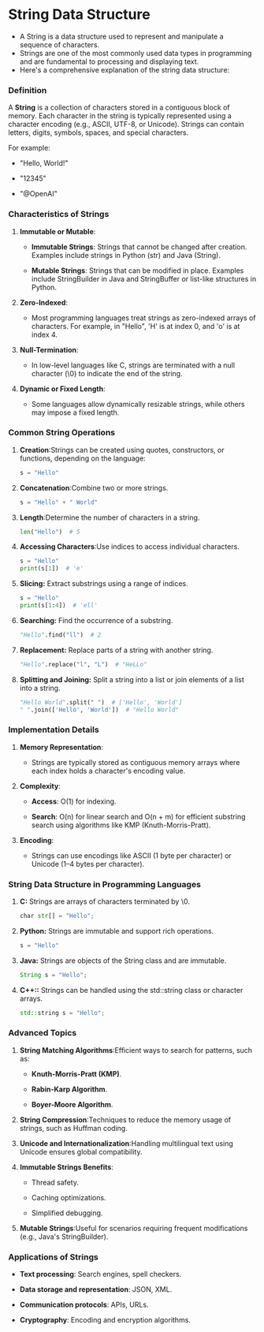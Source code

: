 # String Data Structure

- A String is a data structure used to represent and manipulate a sequence of characters. 
- Strings are one of the most commonly used data types in programming and are fundamental to processing and displaying text. 
- Here's a comprehensive explanation of the string data structure:

### **Definition**

A **String** is a collection of characters stored in a contiguous block of memory. Each character in the string is typically represented using a character encoding (e.g., ASCII, UTF-8, or Unicode). Strings can contain letters, digits, symbols, spaces, and special characters.

For example:

*   "Hello, World!"
    
*   "12345"
    
*   "@OpenAI"

### **Characteristics of Strings**

1.  **Immutable or Mutable**:
    
    *   **Immutable Strings**: Strings that cannot be changed after creation. Examples include strings in Python (str) and Java (String).
        
    *   **Mutable Strings**: Strings that can be modified in place. Examples include StringBuilder in Java and StringBuffer or list-like structures in Python.
        
2.  **Zero-Indexed**:
    
    *   Most programming languages treat strings as zero-indexed arrays of characters. For example, in "Hello", 'H' is at index 0, and 'o' is at index 4.
        
3.  **Null-Termination**:
    
    *   In low-level languages like C, strings are terminated with a null character (\\0) to indicate the end of the string.
        
4.  **Dynamic or Fixed Length**:
    
    *   Some languages allow dynamically resizable strings, while others may impose a fixed length.


### **Common String Operations**

1.  **Creation**:Strings can be created using quotes, constructors, or functions, depending on the language:

    ```python
    s = "Hello"
    ```

2. **Concatenation**:Combine two or more strings.
    ```python
    s = "Hello" + " World"
    ```

3. **Length**:Determine the number of characters in a string.
    ```python
    len("Hello")  # 5
    ```

4. **Accessing Characters**:Use indices to access individual characters.
    ```python
    s = "Hello"
    print(s[1])  # 'e'
    ```

5. **Slicing:** Extract substrings using a range of indices.
    ```python
    s = "Hello"
    print(s[1:4])  # 'ell'
    ```

6. **Searching:** Find the occurrence of a substring.
    ```python
    "Hello".find("ll")  # 2
    ```

7. **Replacement:** Replace parts of a string with another string.
    ```python
    "Hello".replace("l", "L")  # "HeLLo"
    ```

8. **Splitting and Joining:** Split a string into a list or join elements of a list into a string.
    ```python
    "Hello World".split(" ")  # ['Hello', 'World']
    " ".join(['Hello', 'World'])  # "Hello World"
    ```

### **Implementation Details**

1.  **Memory Representation**:
    
    *   Strings are typically stored as contiguous memory arrays where each index holds a character's encoding value.
        
2.  **Complexity**:
    
    *   **Access**: O(1) for indexing.
        
    *   **Search**: O(n) for linear search and O(n + m) for efficient substring search using algorithms like KMP (Knuth-Morris-Pratt).
        
3.  **Encoding**:
    
    *   Strings can use encodings like ASCII (1 byte per character) or Unicode (1–4 bytes per character).


### String Data Structure in Programming Languages

1. **C:** Strings are arrays of characters terminated by \0.
    ```python
    char str[] = "Hello";
    ```

2. **Python:** Strings are immutable and support rich operations.
    ```python
    s = "Hello"
    ```

3. **Java:** Strings are objects of the String class and are immutable.
    ```java
    String s = "Hello";
    ```

4. **C++::** Strings can be handled using the std::string class or character arrays.
    ```cpp
    std::string s = "Hello";
    ```

### **Advanced Topics**

1.  **String Matching Algorithms**:Efficient ways to search for patterns, such as:
    
    *   **Knuth-Morris-Pratt (KMP)**.
        
    *   **Rabin-Karp Algorithm**.
        
    *   **Boyer-Moore Algorithm**.
        
2.  **String Compression**:Techniques to reduce the memory usage of strings, such as Huffman coding.
    
3.  **Unicode and Internationalization**:Handling multilingual text using Unicode ensures global compatibility.
    
4.  **Immutable Strings Benefits**:
    
    *   Thread safety.
        
    *   Caching optimizations.
        
    *   Simplified debugging.
        
5.  **Mutable Strings**:Useful for scenarios requiring frequent modifications (e.g., Java's StringBuilder).

### **Applications of Strings**

*   **Text processing**: Search engines, spell checkers.
    
*   **Data storage and representation**: JSON, XML.
    
*   **Communication protocols**: APIs, URLs.
    
*   **Cryptography**: Encoding and encryption algorithms.